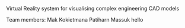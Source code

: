 Virtual Reality system for visualising complex engineering CAD models

Team members:
Mak Kokietmana
Patiharn Massuk
hello
